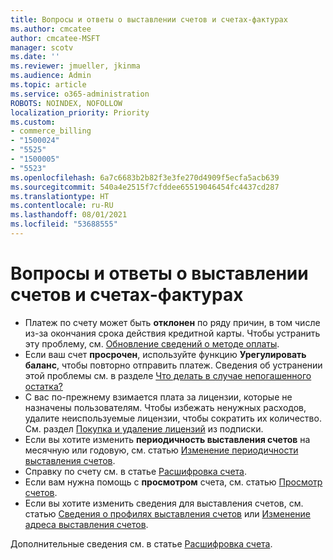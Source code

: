 ```yaml
---
title: Вопросы и ответы о выставлении счетов и счетах-фактурах
ms.author: cmcatee
author: cmcatee-MSFT
manager: scotv
ms.date: ''
ms.reviewer: jmueller, jkinma
ms.audience: Admin
ms.topic: article
ms.service: o365-administration
ROBOTS: NOINDEX, NOFOLLOW
localization_priority: Priority
ms.custom:
- commerce_billing
- "1500024"
- "5525"
- "1500005"
- "5523"
ms.openlocfilehash: 6a7c6683b2b82f3e3fe270d4909f5ecfa5acb639
ms.sourcegitcommit: 540a4e2515f7cfddee65519046454fc4437cd287
ms.translationtype: HT
ms.contentlocale: ru-RU
ms.lasthandoff: 08/01/2021
ms.locfileid: "53688555"
---
```

# <a name="billing-or-invoice-faq"></a>Вопросы и ответы о выставлении счетов и счетах-фактурах

- Платеж по счету может быть **отклонен** по ряду причин, в том числе из-за окончания срока действия кредитной карты. Чтобы устранить эту проблему, см. [Обновление сведений о методе оплаты](/microsoft-365/commerce/billing-and-payments/manage-payment-methods#update-payment-method-details).
- Если ваш счет **просрочен**, используйте функцию **Урегулировать баланс**, чтобы повторно отправить платеж. Сведения об устранении этой проблемы см. в разделе [Что делать в случае непогашенного остатка?](/microsoft-365/commerce/billing-and-payments/pay-for-your-subscription#what-if-i-have-an-outstanding-balance)
- С вас по-прежнему взимается плата за лицензии, которые не назначены пользователям. Чтобы избежать ненужных расходов, удалите неиспользуемые лицензии, чтобы сократить их количество. См. раздел [Покупка и удаление лицензий](/microsoft-365/commerce/licenses/buy-licenses) из подписки.
- Если вы хотите изменить **периодичность выставления счетов** на месячную или годовую, см. статью [Изменение периодичности выставления счетов](/microsoft-365/commerce/billing-and-payments/change-payment-frequency).
- Справку по счету см. в статье [Расшифровка счета](/microsoft-365/commerce/billing-and-payments/understand-your-invoice2).
- Если вам нужна помощь с **просмотром** счета, см. статью [Просмотр счетов](/microsoft-365/commerce/billing-and-payments/view-your-bill-or-invoice).
- Если вы хотите изменить сведения для выставления счетов, см. статью [Сведения о профилях выставления счетов](/microsoft-365/commerce/billing-and-payments/manage-billing-profiles) или [Изменение адреса выставления счетов](/microsoft-365/commerce/billing-and-payments/change-your-billing-addresses).

Дополнительные сведения см. в статье [Расшифровка счета](/microsoft-365/commerce/billing-and-payments/understand-your-invoice2).